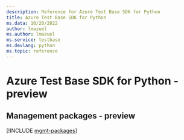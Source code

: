 ```yaml
---
description: Reference for Azure Test Base SDK for Python
title: Azure Test Base SDK for Python
ms.data: 10/20/2022
author: lmazuel
ms.author: lmazuel
ms.service: testbase
ms.devlang: python
ms.topic: reference
---
```

# Azure Test Base SDK for Python - preview

## Management packages - preview
[!INCLUDE [mgmt-packages](test-base-mgmt-index.md)]